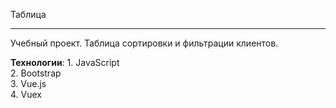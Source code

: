 Таблица

---

Учебный проект. Таблица сортировки и фильтрации клиентов.

**Технологии**:
                   1. JavaScript </br>
                   2. Bootstrap </br>
                   3. Vue.js <br>
                   4. Vuex

